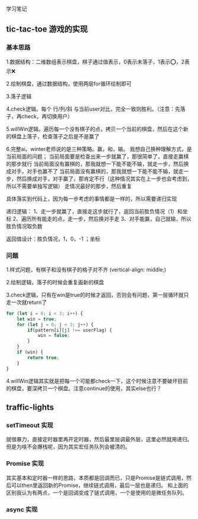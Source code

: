 学习笔记


## tic-tac-toe 游戏的实现

### 基本思路

1.数据结构：二维数组表示棋盘，棋子通过值表示，0表示未落子，1表示⭕️，2表示❌

2.绘制棋盘，通过数据结构，使用两层for循环绘制即可

3.落子逻辑

4.check逻辑。每个 行/列/斜 与当前user对比，完全一致则胜利。（注意：先落子，再check，再切换用户）

5.willWin逻辑。遍历每一个没有棋子的点，拷贝一个当前的棋盘，然后在这个新的棋盘上落子，检查落子之后是不是赢了

6.完整ai。winter老师说的是三种策略。赢，和，输。
我想自己换种理解方式，是当前局面的问题；
当前局面要是检查出来一步就赢了，那很简单了，直接走赢棋的那步就行
当前局面没有赢棋的，那我就想一下能不能不输，就走一步，然后换成对手，对手也赢不了
当前局面没有赢棋的，那我就想一下能不能不输，就走一步，然后换成对手，对手赢了，那肯定不行（这种情况其实在上一步也会考虑到，所以不需要单独写逻辑）
走情况最好的那步，然后重复

具体落实到代码上，因为每一步考虑的事情都是一样的，所以需要递归实现

递归逻辑：
    1、走一步就赢了，直接走这步就行了，返回当前胜负情况（1）和坐标
    2、遍历所有能走的点，走一步，然后换对手走
    3、对手能赢，自己就输，所以胜负情况取负数


返回值设计：胜负情况，1，0，-1 ；坐标

### 问题

1.样式问题，有棋子和没有棋子的格子对不齐 (vertical-align: middle;)

2.绘制逻辑，落子的时候会重复画新的棋盘

3.check逻辑，只有在win是true的时候才返回，否则会有问题，第一层循环就只走一次就return了

```js
for (let i = 0; i < 3; i++) {
    let win = true;
    for (let j = 0; j < 3; j++) {
        if(pattern[i][j] !== userFlag) {
            win = false;
        }
    }
    if (win) {
        return true;
    }
}
```

4.willWin逻辑其实就是把每一个可能都check一下，这个时候注意不要破坏目前的棋盘，要深拷贝一个棋盘。注意continue的使用，其实else也行？



## traffic-lights

### setTimeout 实现
就很暴力，直接定时器里再开定时器，然后最里层调最外层，这里必然就用递归。但是为啥不会爆栈呢，因为其实宏任务队列会被清的。

### Promise 实现
其实基本和定时器一样的思路，本质都是回调而已，只是Promise是链式调用，然后可以then里返回新的Promise，继续链式调用，最后一层也是递归。
和上面的区别我认为有两点，一个是回调变成了链式调用，一个是使用的是微任务队列。

### async 实现